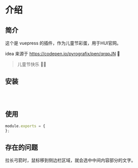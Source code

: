 # 介绍

## 简介

这个是 vuepress 的插件，作为儿童节彩蛋，用于HUI官网。

idea 来源于 <https://codepen.io/pyrografix/pen/qrqpJN> 🏹

> 儿童节快乐 🤖👦


## 安装

```bash
```


```bash
```


```js
```

## 使用

```js
module.exports = {
};
```

## 存在的问题

拉长弓箭时，鼠标移到侧边栏区域，就会选中中间内容部分的文字。